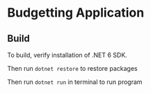 # Budgetting Application

## Build

To build, verify installation of .NET 6 SDK.

Then run `dotnet restore` to restore packages

Then run `dotnet run` in terminal to run program